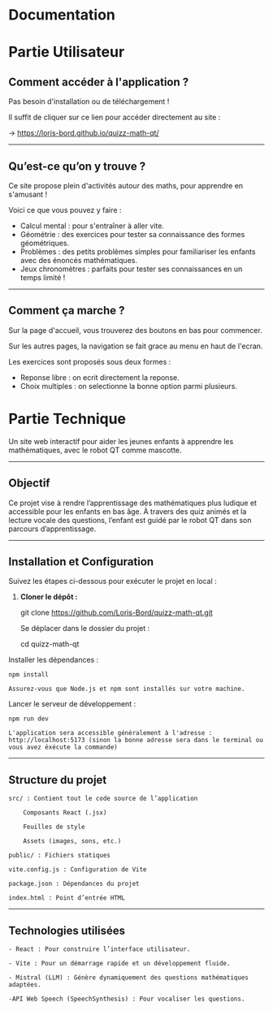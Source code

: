 # Documentation

# Partie Utilisateur

## Comment accéder à l'application ?

Pas besoin d'installation ou de téléchargement !

Il suffit de cliquer sur ce lien pour accéder directement au site :

→ https://loris-bord.github.io/quizz-math-qt/

---

## Qu’est-ce qu’on y trouve ?

Ce site propose plein d'activités autour des maths, pour apprendre en s'amusant !

Voici ce que vous pouvez y faire :

- Calcul mental : pour s'entraîner à aller vite.
- Géométrie : des exercices pour tester sa connaissance des formes géométriques.
- Problèmes : des petits problèmes simples pour familiariser les enfants avec des énoncés mathématiques.
- Jeux chronomètres : parfaits pour tester ses connaissances en un temps limité !

---

## Comment ça marche ?

Sur la page d'accueil, vous trouverez des boutons en bas pour commencer.

Sur les autres pages, la navigation se fait grace au menu en haut de l'ecran.

Les exercices sont proposés sous deux formes :

- Reponse libre : on ecrit directement la reponse.
- Choix multiples : on selectionne la bonne option parmi plusieurs.



# Partie Technique

Un site web interactif pour aider les jeunes enfants à apprendre les mathématiques, avec le robot QT comme mascotte.

---

##  Objectif

Ce projet vise à rendre l’apprentissage des mathématiques plus ludique et accessible pour les enfants en bas âge. À travers des quiz animés et la lecture vocale des questions, l’enfant est guidé par le robot QT dans son parcours d’apprentissage.

---

##  Installation et Configuration

Suivez les étapes ci-dessous pour exécuter le projet en local :

1. **Cloner le dépôt :**

    git clone https://github.com/Loris-Bord/quizz-math-qt.git

    Se déplacer dans le dossier du projet :

    cd quizz-math-qt

Installer les dépendances :

    npm install

    Assurez-vous que Node.js et npm sont installés sur votre machine.

Lancer le serveur de développement :

    npm run dev

    L'application sera accessible généralement à l'adresse : http://localhost:5173 (sinon la bonne adresse sera dans le terminal ou vous avez éxécute la commande)

---

## Structure du projet

    src/ : Contient tout le code source de l’application

        Composants React (.jsx)

        Feuilles de style

        Assets (images, sons, etc.)

    public/ : Fichiers statiques

    vite.config.js : Configuration de Vite

    package.json : Dépendances du projet

    index.html : Point d’entrée HTML

---

## Technologies utilisées

    - React : Pour construire l’interface utilisateur.

    - Vite : Pour un démarrage rapide et un développement fluide.

    - Mistral (LLM) : Génère dynamiquement des questions mathématiques adaptées.

    -API Web Speech (SpeechSynthesis) : Pour vocaliser les questions.

